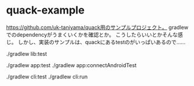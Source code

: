 # quack-example

https://github.com/uk-taniyama/quack用のサンプルプロジェクト。
gradlewでのdependencyがうまくいくかを確認とか。
こうしたらいいとかそんな感じ。
しかし、実装のサンプルは、quackにあるtestのがいっぱいあるので......

./gradlew lib:test

./gradlew app:test
./gradlew app:connectAndroidTest

./gradlew cli:test
./gradlew cli:run

